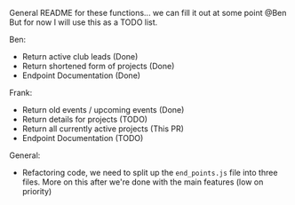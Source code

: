 General README for these functions... we can fill it out at some point @Ben
But for now I will use this as a TODO list.

Ben:
- Return active club leads              (Done)
- Return shortened form of projects     (Done)
- Endpoint Documentation                (Done)

Frank:
- Return old events / upcoming events   (Done)
- Return details for projects           (TODO)
- Return all currently active projects  (This PR)
- Endpoint Documentation                (TODO)

General:
- Refactoring code, we need to split up the `end_points.js` file into three files. More on this after we're done with the main features (low on priority)